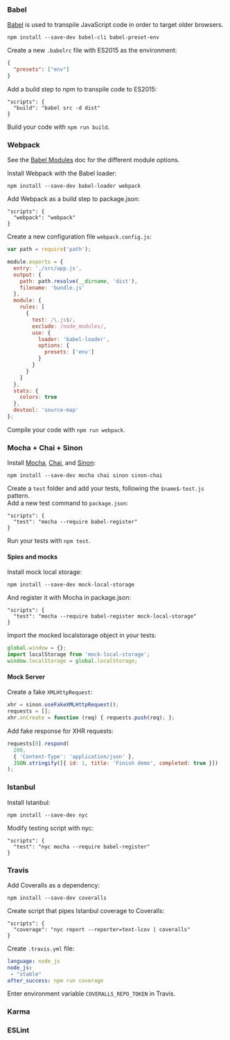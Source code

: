### Babel

[Babel](https://babeljs.io/) is used to transpile JavaScript code in order to target older browsers.

```npm install --save-dev babel-cli babel-preset-env```

Create a new `.babelrc` file with ES2015 as the environment:

```json
{
  "presets": ["env"]
}
```

Add a build step to npm to transpile code to ES2015:

```
"scripts": {
  "build": "babel src -d dist"
}
```

Build your code with ```npm run build```.

### Webpack
See the [Babel Modules](https://babeljs.io/docs/plugins/#transform-plugins-modules) doc for the different module options.

Install Webpack with the Babel loader:

```npm install --save-dev babel-loader webpack```

Add Webpack as a build step to package.json:

```
"scripts": {
  "webpack": "webpack"
}
```

Create a new configuration file `webpack.config.js`:

```javascript
var path = require('path');

module.exports = {
  entry: './src/app.js',
  output: {
    path: path.resolve(__dirname, 'dist'),
    filename: 'bundle.js'
  },
  module: {
    rules: [
      {
        test: /\.js$/,
        exclude: /node_modules/,
        use: {
          loader: 'babel-loader',
          options: {
            presets: ['env']
          }
        }
      }
    ]
  },
  stats: {
    colors: true
  },
  devtool: 'source-map'
};
```

Compile your code with ```npm run webpack```.

### Mocha + Chai + Sinon

Install [Mocha](https://mochajs.org/), [Chai](http://chaijs.com/), and [Sinon]():

```npm install --save-dev mocha chai sinon sinon-chai```

Create a `test` folder and add your tests, following the `$name$-test.js` pattern.  
Add a new test command to `package.json`:

```
"scripts": {
  "test": "mocha --require babel-register"
}
```

Run your tests with ```npm test```.

#### Spies and mocks

Install mock local storage:

```npm install --save-dev mock-local-storage```

And register it with Mocha in package.json:

```
"scripts": {
  "test": "mocha --require babel-register mock-local-storage"
}
```

Import the mocked localstorage object in your tests:

```javascript
global.window = {};
import localStorage from 'mock-local-storage';
window.localStorage = global.localStorage;
```

#### Mock Server

Create a fake `XMLHttpRequest`:

```javascript
xhr = sinon.useFakeXMLHttpRequest();
requests = [];
xhr.onCreate = function (req) { requests.push(req); };
```

Add fake response for XHR requests:

```javascript
requests[0].respond(
  200,
  { 'Content-Type': 'application/json' },
  JSON.stringify([{ id: 1, title: 'Finish demo', completed: true }])
);
```

### Istanbul

Install Istanbul:

```npm install --save-dev nyc```

Modify testing script with nyc:

```
"scripts": {
  "test": "nyc mocha --require babel-register"
}
```

### Travis

Add Coveralls as a dependency:

```npm install --save-dev coveralls```

Create script that pipes Istanbul coverage to Coveralls:

```
"scripts": {
  "coverage": "nyc report --reporter=text-lcov | coveralls"
}
```

Create `.travis.yml` file:

```yaml
language: node_js
node_js:
 - "stable"
after_success: npm run coverage
```

Enter environment variable `COVERALLS_REPO_TOKEN` in Travis. 

### Karma

### ESLint